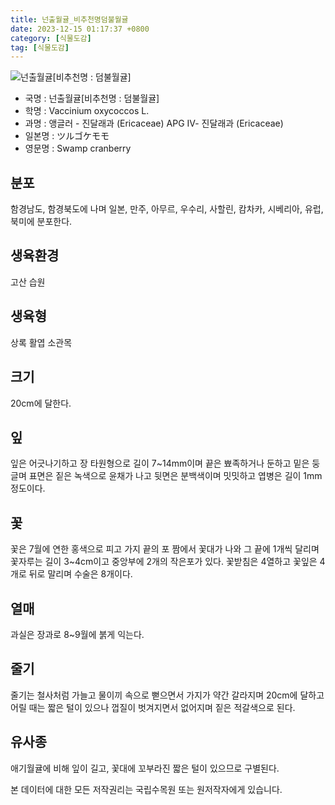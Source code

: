 ```yaml
---
title: 넌출월귤_비추천명덤불월귤
date: 2023-12-15 01:17:37 +0800
category: [식물도감]
tag: [식물도감]
---
```




![넌출월귤[비추천명 : 덤불월귤]](/fileUpload/plants/basic/Ericaceae/Vaccinium/11350/1_th2.JPG)
- 국명 : 넌출월귤[비추천명 : 덤불월귤]
- 학명 : Vaccinium oxycoccos L.
- 과명 : 앵글러 - 진달래과 (Ericaceae) APG Ⅳ- 진달래과 (Ericaceae)
- 일본명 : ツルゴケモモ
- 영문명 : Swamp cranberry


## 분포
함경남도, 함경북도에 나며 일본, 만주, 아무르, 우수리, 사할린, 캄차카, 시베리아, 유럽, 북미에 분포한다.
## 생육환경
고산 습원
## 생육형
상록 활엽 소관목
## 크기
20cm에 달한다.
## 잎
잎은 어긋나기하고 장 타원형으로 길이 7~14mm이며 끝은 뾰족하거나 둔하고 밑은 둥글며 표면은 짙은 녹색으로 윤채가 나고 뒷면은 분백색이며 밋밋하고 엽병은 길이 1mm 정도이다.
## 꽃
꽃은 7월에 연한 홍색으로 피고 가지 끝의 포 짬에서 꽃대가 나와 그 끝에 1개씩 달리며 꽃자루는 길이 3~4cm이고 중앙부에 2개의 작은포가 있다. 꽃받침은 4열하고 꽃잎은 4개로 뒤로 말리며 수술은 8개이다.
## 열매
과실은 장과로 8~9월에 붉게 익는다.
## 줄기
줄기는 철사처럼 가늘고 물이끼 속으로 뻗으면서 가지가 약간 갈라지며 20cm에 달하고 어릴 때는 짧은 털이 있으나 껍질이 벗겨지면서 없어지며 짙은 적갈색으로 된다.
## 유사종
애기월귤에 비해 잎이 길고, 꽃대에 꼬부라진 짧은 털이 있으므로 구별된다.






본 데이터에 대한 모든 저작권리는 국립수목원 또는 원저작자에게 있습니다.
